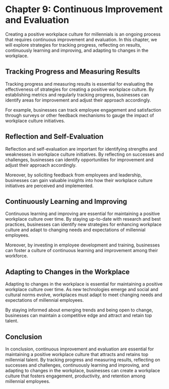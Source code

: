 Chapter 9: Continuous Improvement and Evaluation
================================================

Creating a positive workplace culture for millennials is an ongoing process that requires continuous improvement and evaluation. In this chapter, we will explore strategies for tracking progress, reflecting on results, continuously learning and improving, and adapting to changes in the workplace.

Tracking Progress and Measuring Results
---------------------------------------

Tracking progress and measuring results is essential for evaluating the effectiveness of strategies for creating a positive workplace culture. By establishing metrics and regularly tracking progress, businesses can identify areas for improvement and adjust their approach accordingly.

For example, businesses can track employee engagement and satisfaction through surveys or other feedback mechanisms to gauge the impact of workplace culture initiatives.

Reflection and Self-Evaluation
------------------------------

Reflection and self-evaluation are important for identifying strengths and weaknesses in workplace culture initiatives. By reflecting on successes and challenges, businesses can identify opportunities for improvement and adjust their approach accordingly.

Moreover, by soliciting feedback from employees and leadership, businesses can gain valuable insights into how their workplace culture initiatives are perceived and implemented.

Continuously Learning and Improving
-----------------------------------

Continuous learning and improving are essential for maintaining a positive workplace culture over time. By staying up-to-date with research and best practices, businesses can identify new strategies for enhancing workplace culture and adapt to changing needs and expectations of millennial employees.

Moreover, by investing in employee development and training, businesses can foster a culture of continuous learning and improvement among their workforce.

Adapting to Changes in the Workplace
------------------------------------

Adapting to changes in the workplace is essential for maintaining a positive workplace culture over time. As new technologies emerge and social and cultural norms evolve, workplaces must adapt to meet changing needs and expectations of millennial employees.

By staying informed about emerging trends and being open to change, businesses can maintain a competitive edge and attract and retain top talent.

Conclusion
----------

In conclusion, continuous improvement and evaluation are essential for maintaining a positive workplace culture that attracts and retains top millennial talent. By tracking progress and measuring results, reflecting on successes and challenges, continuously learning and improving, and adapting to changes in the workplace, businesses can create a workplace culture that fosters engagement, productivity, and retention among millennial employees.
